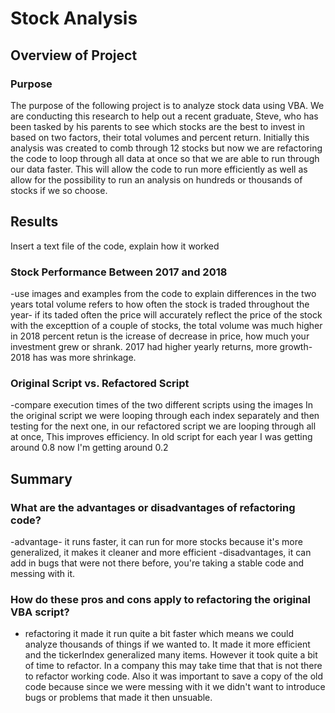 # Stock Analysis

## Overview of Project
### Purpose 
The purpose of the following project is to analyze stock data using VBA. We are conducting this research to help out a recent graduate, Steve, who has been tasked by his parents to see which stocks are the best to invest in based on two factors, their total volumes and percent return. Initially this analysis was created to comb through 12 stocks but now we are refactoring the code to loop through all data at once so that we are able to run through our data faster. This will allow the code to run more efficiently as well as allow for the possibility to run an analysis on hundreds or thousands of stocks if we so choose. 

## Results
Insert a text file of the code, explain how it worked

### Stock Performance Between 2017 and 2018
-use images and examples from the code to explain differences in the two years
  total volume refers to how often the stock is traded throughout the year- if its taded often the price will accurately reflect the price of the stock 
        with the excepttion of a couple of stocks, the total volume was much higher in 2018
  percent retun is the icrease of decrease in price, how much your investment grew or shrank.
        2017 had higher yearly returns, more growth- 2018 has was more shrinkage.

### Original Script vs. Refactored Script
-compare execution times of the two different scripts using the images
In the original script we were looping through each index separately and then testing for the next one, in our refactored script we are looping through all at once, This improves efficiency. In old script for each year I was getting around 0.8 now I'm getting around 0.2

## Summary
### What are the advantages or disadvantages of refactoring code?
-advantage- it runs faster, it can run for more stocks because it's more generalized, it makes it cleaner and more efficient 
-disadvantages, it can add in bugs that were not there before, you're taking a stable code and messing with it.
### How do these pros and cons apply to refactoring the original VBA script?
- refactoring it made it run quite a bit faster which means we could analyze thousands of things if we wanted to. It made it more efficient and the tickerIndex generalized many items. However it took quite a bit of time to refactor. In a company this may take time that that is not there to refactor working code. Also it was important to save a copy of the old code because since we were messing with it we didn't want to introduce bugs or problems that made it then unsuable.
